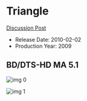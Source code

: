 # Triangle

[Discussion Post](https://www.avsforum.com/threads/bass-eq-for-filtered-movies.2995212/post-56848020)

* Release Date: 2010-02-02
* Production Year: 2009

## BD/DTS-HD MA 5.1

![img 0](https://i.imgur.com/8xWjfQl.jpg)

![img 1](https://i.imgur.com/omHRffc.jpg)


